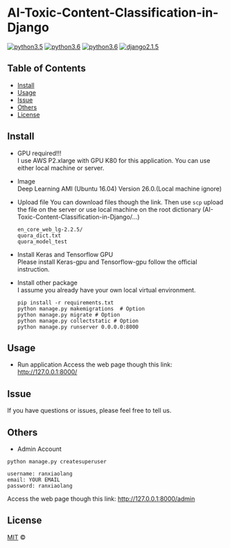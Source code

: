 # AI-Toxic-Content-Classification-in-Django

[![python3.5](https://img.shields.io/badge/python-3.5-blue.svg)]()
[![python3.6](https://img.shields.io/badge/python-3.6-brightgreen.svg)]()
[![python3.6](https://img.shields.io/badge/python-3.7-orange.svg)]()
[![django2.1.5](https://img.shields.io/badge/django-2.1.5-green.svg)]()


## Table of Contents

- [Install](#install)
- [Usage](#usage)
- [Issue](#Issue)
- [Others](#Others)
- [License](#license)

## Install

- GPU required!!!  
I use AWS P2.xlarge with GPU K80 for this application.
You can use either local machine or server.

- Image  
Deep Learning AMI (Ubuntu 16.04) Version 26.0.(Local machine ignore)

- Upload file
You can download files though the link.
Then use `scp` upload the file on the server or use local machine on the root dictionary (AI-Toxic-Content-Classification-in-Django/...)
    ```
    en_core_web_lg-2.2.5/
    quora_dict.txt
    quora_model_test
    ```
- Install Keras and Tensorflow GPU   
Please install Keras-gpu and Tensorflow-gpu follow the official instruction.

- Install other package  
I assume you already have your own local virtual environment.  
    ```
    pip install -r requirements.txt
    python manage.py makemigrations  # Option
    python manage.py migrate # Option
    python manage.py collectstatic # Option
    python manage.py runserver 0.0.0.0:8000
    ```

## Usage

- Run application
Access the web page though this link: http://127.0.0.1:8000/

## Issue

If you have questions or issues, please feel free to tell us.

## Others

- Admin Account
``` 
python manage.py createsuperuser

username: ranxiaolang
email: YOUR EMAIL  
password: ranxiaolang  
```
Access the web page though this link: http://127.0.0.1:8000/admin 

## License

[MIT](LICENSE) ©
